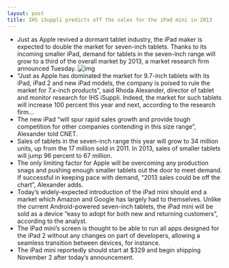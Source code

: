 ```yaml
---
layout: post
title: IHS iSuppli predicts off the sales for the iPad mini in 2013
---
```

* Just as Apple revived a dormant tablet industry, the iPad maker is expected to double the market for seven-inch tablets. Thanks to its incoming smaller iPad, demand for tablets in the seven-inch range will grow to a third of the overall market by 2013, a market research firm announced Tuesday.
![img](http://media.idownloadblog.com/wp-content/uploads/2012/10/iPad-mini-event-teaser-255x143.jpg)
* “Just as Apple has dominated the market for 9.7-inch tablets with its iPad, iPad 2 and new iPad models, the company is poised to rule the market for 7.x-inch products”, said Rhoda Alexander, director of tablet and monitor research for IHS iSuppli. Indeed, the market for such tablets will increase 100 percent this year and next, according to the research firm…
* The new iPad “will spur rapid sales growth and provide tough competition for other companies contending in this size range”, Alexander told CNET.
* Sales of tablets in the seven-inch range this year will grow to 34 million units, up from the 17 million sold in 2011. In 2013, sales of smaller tablets will jump 96 percent to 67 million.
* The only limiting factor for Apple will be overcoming any production snags and pushing enough smaller tablets out the door to meet demand. If successful in keeping pace with demand, “2013 sales could be off the chart”, Alexander adds.
* Today’s widely-expected introduction of the iPad mini should end a market which Amazon and Google has largely had to themselves. Unlike the current Android-powered seven-inch tablets, the iPad mini will be sold as a device “easy to adopt for both new and returning customers”, according to the analyst.
* The iPad mini’s screen is thought to be able to run all apps designed for the iPad 2 without any changes on part of developers, allowing a seamless transition between devices, for instance.
* The iPad mini reportedly should start at $329 and begin shipping November 2 after today’s announcement.

